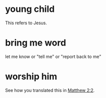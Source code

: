 
# young child
This refers to Jesus.

# bring me word
let me know or "tell me" or "report back to me"

# worship him
See how you translated this in [Matthew 2:2](../02/02.md).